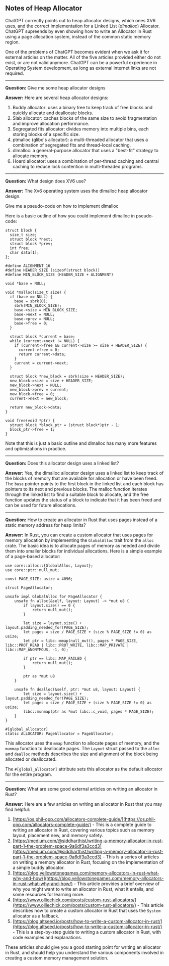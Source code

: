 ## Notes of Heap Allocator

ChatGPT correctly points out to heap allocator designs, which ones XV6 uses, and the correct implementation for a Linked List (*dlmalloc*) Allocator. ChatGPT supreends by even showing how to write an Allocator in Rust using a page allocation system, instead of the common static memory region.

One of the problems of ChatGPT becomes evident when we ask it for external articles on the matter. All of the five articles provided either do not exist, or are not valid anymore. ChatGPT can be a powerful experience in Operating System development, as long as external internet links are not required.

---

**Question:** Give me some heap allocator designs

**Answer:** Here are several heap allocator designs:

1.  Buddy allocator: uses a binary tree to keep track of free blocks and quickly allocate and deallocate blocks.
2.  Slab allocator: caches blocks of the same size to avoid fragmentation and improve allocation performance.
3.  Segregated fits allocator: divides memory into multiple bins, each storing blocks of a specific size.
4.  ptmalloc (glibc's allocator): a multi-threaded allocator that uses a combination of segregated fits and thread-local caching.
5.  dlmalloc: a general-purpose allocator that uses a "best-fit" strategy to allocate memory.
6.  Hoard allocator: uses a combination of per-thread caching and central caching to reduce lock contention in multi-threaded programs.

---

**Question:** What design does XV6 use?

**Answer:** The Xv6 operating system uses the dlmalloc heap allocator design.

Give me a pseudo-code on how to implement dlmalloc

Here is a basic outline of how you could implement dlmalloc in pseudo-code:

```
struct block {
  size_t size;
  struct block *next;
  struct block *prev;
  int free;
  char data[1];
};

#define ALIGNMENT 16
#define HEADER_SIZE (sizeof(struct block))
#define MIN_BLOCK_SIZE (HEADER_SIZE + ALIGNMENT)

void *base = NULL;

void *malloc(size_t size) {
  if (base == NULL) {
    base = sbrk(0);
    sbrk(MIN_BLOCK_SIZE);
    base->size = MIN_BLOCK_SIZE;
    base->next = NULL;
    base->prev = NULL;
    base->free = 0;
  }

  struct block *current = base;
  while (current->next != NULL) {
    if (current->free && current->size >= size + HEADER_SIZE) {
      current->free = 0;
      return current->data;
    }
    current = current->next;
  }

  struct block *new_block = sbrk(size + HEADER_SIZE);
  new_block->size = size + HEADER_SIZE;
  new_block->next = NULL;
  new_block->prev = current;
  new_block->free = 0;
  current->next = new_block;

  return new_block->data;
}

void free(void *ptr) {
  struct block *block_ptr = (struct block*)ptr - 1;
  block_ptr->free = 1;
}
```

Note that this is just a basic outline and dlmalloc has many more features and optimizations in practice.

---

**Question:** Does this allocator design uses a linked list?

**Answer:** Yes, the dlmalloc allocator design uses a linked list to keep track of the blocks of memory that are available for allocation or have been freed. The `base` pointer points to the first block in the linked list and each block has pointers to its next and previous blocks. The malloc function iterates through the linked list to find a suitable block to allocate, and the free function updates the status of a block to indicate that it has been freed and can be used for future allocations.

---

**Question:** How to create an allocator in Rust that uses pages instead of a static memory address for heap limits?

**Answer:** In Rust, you can create a custom allocator that uses pages for memory allocation by implementing the `GlobalAlloc` trait from the `alloc` crate. The basic idea is to allocate pages of memory as needed and divide them into smaller blocks for individual allocations. Here is a simple example of a page-based allocator:

```
use core::alloc::{GlobalAlloc, Layout};
use core::ptr::null_mut;

const PAGE_SIZE: usize = 4096;

struct PageAllocator;

unsafe impl GlobalAlloc for PageAllocator {
    unsafe fn alloc(&self, layout: Layout) -> *mut u8 {
        if layout.size() == 0 {
            return null_mut();
        }

        let size = layout.size() + layout.padding_needed_for(PAGE_SIZE);
        let pages = size / PAGE_SIZE + (size % PAGE_SIZE != 0) as usize;
        let ptr = libc::mmap(null_mut(), pages * PAGE_SIZE, libc::PROT_READ | libc::PROT_WRITE, libc::MAP_PRIVATE | libc::MAP_ANONYMOUS, -1, 0);

        if ptr == libc::MAP_FAILED {
            return null_mut();
        }

        ptr as *mut u8
    }

    unsafe fn dealloc(&self, ptr: *mut u8, layout: Layout) {
        let size = layout.size() + layout.padding_needed_for(PAGE_SIZE);
        let pages = size / PAGE_SIZE + (size % PAGE_SIZE != 0) as usize;
        libc::munmap(ptr as *mut libc::c_void, pages * PAGE_SIZE);
    }
}

#[global_allocator]
static ALLOCATOR: PageAllocator = PageAllocator;
```

This allocator uses the `mmap` function to allocate pages of memory, and the `munmap` function to deallocate pages. The `Layout` struct passed to the `alloc` and `dealloc` methods describes the size and alignment of the block being allocated or deallocated.

The `#[global_allocator]` attribute sets this allocator as the default allocator for the entire program.

---

**Question:** What are some good external articles on writing an allocator in Rust?

**Answer:** Here are a few articles on writing an allocator in Rust that you may find helpful:

1.  [https://os.phil-opp.com/allocators-complete-guide/](https://os.phil-opp.com/allocators-complete-guide/) - This is a complete guide to writing an allocator in Rust, covering various topics such as memory layout, placement new, and memory safety.
2.  [https://medium.com/@siddharthist/writing-a-memory-allocator-in-rust-part-1-the-problem-space-9a6df3a3ccd3](https://medium.com/@siddharthist/writing-a-memory-allocator-in-rust-part-1-the-problem-space-9a6df3a3ccd3) - This is a series of articles on writing a memory allocator in Rust, focusing on the implementation of a simple buddy allocator.
3.  [https://blog.yellowstonegames.com/memory-allocators-in-rust-what-why-and-how/](https://blog.yellowstonegames.com/memory-allocators-in-rust-what-why-and-how/) - This article provides a brief overview of why you might want to write an allocator in Rust, what it entails, and some resources for learning more.
4.  [https://www.olliechick.com/posts/custom-rust-allocators/](https://www.olliechick.com/posts/custom-rust-allocators/) - This article describes how to create a custom allocator in Rust that uses the `System` allocator as a fallback.
5.  [https://blog.altseed.io/posts/how-to-write-a-custom-allocator-in-rust/](https://blog.altseed.io/posts/how-to-write-a-custom-allocator-in-rust/) - This is a step-by-step guide to writing a custom allocator in Rust, with code examples and explanations.

These articles should give you a good starting point for writing an allocator in Rust, and should help you understand the various components involved in creating a custom memory management solution.
